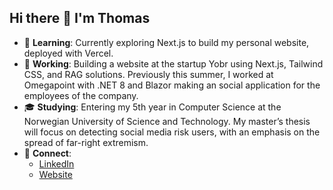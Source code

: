 ## Hi there 👋  I'm Thomas

- 🔭 **Learning**: Currently exploring Next.js to build my personal website, deployed with Vercel.
- 🌱 **Working**: Building a website at the startup Yobr using Next.js, Tailwind CSS, and RAG solutions. Previously this summer, I worked at Omegapoint with .NET 8 and Blazor making an social application for the employees of the company. 
- 🎓 **Studying**: Entering my 5th year in Computer Science at the Norwegian University of Science and Technology. My master’s thesis will focus on detecting social media risk users, with an emphasis on the spread of far-right extremism.
- 🔗 **Connect**:
    - [LinkedIn](https://www.linkedin.com/in/thomasfrette/)
    - [Website](https://www.thomasfrette.com)
